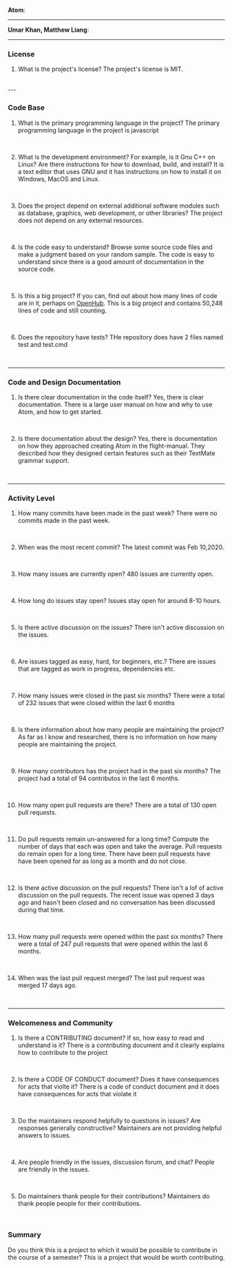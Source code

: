 **Atom**:
 
 
---
 
**Umar Khan, Matthew Liang**:
 
 
---
 
 
### License
 
1. What is the project's license?
The project's license is MIT.
<br>
---
 
### Code Base
 
 
1. What is the primary programming language in the project?
The primary programming language in the project is javascript
<br>
 
2. What is the development environment? For example, is it Gnu C++ on Linux?
Are there instructions for how to download, build, and install?
It is a text editor that uses GNU and it has instructions on how to install it on Windows, MacOS and Linux.
<br>
 
3. Does the project depend on external additional software modules such as
database,  graphics, web development, or other libraries?
The project does not depend on any external resources.
<br>
 
4. Is the code easy to understand? Browse some source code files and make
a judgment based on your random sample.
The code is easy to understand since there is a good amount of documentation in the source code.
<br>
 
5. Is this a big project? If you can, find out about how many lines of code
are in it, perhaps on [OpenHub](https://www.openhub.net/).
This is a big project and contains 50,248 lines of code and still counting.
<br>
 
 
6. Does the repository have tests?
THe repository does have 2 files named test and test.cmd
<br>
 
 
---
 
### Code and Design Documentation
1. Is there clear documentation in the code itself?
Yes, there is clear documentation. There is a large user manual on how and why to use Atom, and how to get started.
<br>
 
 
2. Is there documentation about the design?
Yes, there is documentation on how they approached creating Atom in the flight-manual. They described how they designed certain features such as their TextMate grammar support.
<br>
 
 
---
 
 
### Activity Level
 
 
1. How many commits have been made in the past week?
There were no commits made in the past week.
<br>
 
2. When was the most recent commit?
The latest commit was Feb 10,2020.
<br>
 
3. How many issues are currently open?
480 issues are currently open.
<br>
 
4. How long do issues stay open?
Issues stay open for around 8-10 hours.
<br>
 
5. Is there active discussion on the issues?
There isn't active discussion on the issues.
 
<br>
 
6. Are issues tagged as easy, hard, for beginners, etc.?
There are issues that are tagged as work in progress, dependencies etc.
<br>
 
7. How many issues were closed in the past six months?
There were a total of 232 issues that were closed within the last 6 months
<br>
 
 
8. Is there information about how many people are maintaining the project?
As far as I know and researched, there is no information on how many people are maintaining the project.
<br>
 
9. How many contributors has the project had in the past six months?
The project had a total of 94 contributos in the last 6 months.
<br>
 
 
10. How many open pull requests are there?
There are a total of 130 open pull requests.
<br>
 
11. Do pull requests remain un-answered for a long time?
Compute the number of days that each was open and take the average.
Pull requests do remain open for a long time. There have been pull requests have have been opened for as long as a month and do not close.
<br>
 
12. Is there active discussion on the pull requests?
There isn't a lof of active discussion on the pull requests. The recent issue was opened 3 days ago and hasn't been closed and no conversation has been discussed during that time.
<br>
 
13. How many pull requests were opened within the past six months?
There were a total of 247 pull requests that were opened within the last 6 months.
<br>
 
 
14. When was the last  pull request  merged?
The last pull request was merged 17 days ago.
<br>
 
---
### Welcomeness and Community
 
1. Is there a CONTRIBUTING document? If so, how easy to read and understand is it?
There is a contributing document and it clearly explains how to contribute to the project
<br>
 
2. Is there a CODE OF CONDUCT document? Does it have consequences for acts that
violte it?
There is a code of conduct document and it does have consequences for acts that violate it
<br>
 
3. Do the maintainers respond helpfully to questions in issues?
Are responses generally constructive?
Maintainers are not providing helpful answers to issues.
<br>
 
4. Are people friendly in the issues, discussion forum, and chat?
People are friendly in the issues.
<br>
 
5. Do maintainers thank people for their contributions?
Maintainers do thank people people for their contributions.
<br>
 
### Summary
Do you think  this is a project to which it would be possible to contribute in the course of a semester?
This is a project that would be worth contributing.
 



